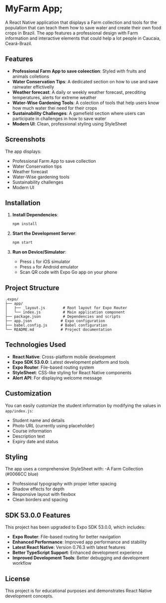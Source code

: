# MyFarm App;

A React Native application that displays a Farm collection and tools for the population that can teach them how to save water and create their own food crops in Brazil. The app features a professional design with Farm information and interactive elements that could help a lot people in Caucaia, Ceará-Brazil.

## Features

- **Professional Farm App to save coleection**: Styled with fruits and animals colletions
- **Water Conservation Tips**: A dedicated section on how to use and save rainwater effictivelly
- **Weather forecast**: A daily or weekly weather forecast, precditing temperatures, alerts for extreme weather
- **Water-Wise Gardening Tools**: A colection of tools that help users know how much water thei need for their crops
- **Sustainability Challenges**: A gamefield section where users can participate in challenges in how to save water
- **Modern UI**: Clean, professional styling using StyleSheet

## Screenshots

The app displays:
- Professional Farm App to save collection
- Water Conservation tips
- Weather forecast
- Water-Wise gardening tools
- Sustainability challenges
- Modern UI

## Installation

1. **Install Dependencies**:
   ```bash
   npm install
   ```

2. **Start the Development Server**:
   ```bash
   npm start
   ```

3. **Run on Device/Simulator**:
   - Press `i` for iOS simulator
   - Press `a` for Android emulator
   - Scan QR code with Expo Go app on your phone

## Project Structure

```
.expo/
├── app/
│   ├── _layout.js        # Root layout for Expo Router
│   └── index.js          # Main application component
├── package.json          # Dependencies and scripts
├── app.json             # Expo configuration
├── babel.config.js      # Babel configuration
└── README.md            # Project documentation
```

## Technologies Used

- **React Native**: Cross-platform mobile development
- **Expo SDK 53.0.0**: Latest development platform and tools
- **Expo Router**: File-based routing system
- **StyleSheet**: CSS-like styling for React Native components
- **Alert API**: For displaying welcome message

## Customization

You can easily customize the student information by modifying the values in `app/index.js`:

- Student name and details
- Photo URL (currently using placeholder)
- Course information
- Description text
- Expiry date and status

## Styling

The app uses a comprehensive StyleSheet with:
-A Farm Collection (#0066CC blue)
- Professional typography with proper letter spacing
- Shadow effects for depth
- Responsive layout with flexbox
- Clean borders and spacing

## SDK 53.0.0 Features

This project has been upgraded to Expo SDK 53.0.0, which includes:
- **Expo Router**: File-based routing for better navigation
- **Enhanced Performance**: Improved app performance and stability
- **Latest React Native**: Version 0.76.3 with latest features
- **Better TypeScript Support**: Enhanced development experience
- **Improved Development Tools**: Better debugging and development workflow

## License

This project is for educational purposes and demonstrates React Native development concepts. 
